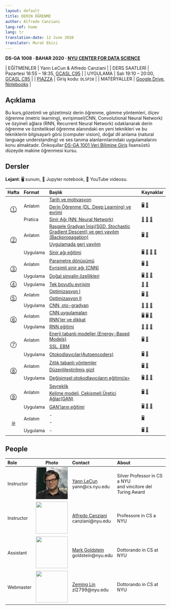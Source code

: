 ```yaml
---
layout: default
title: DERIN ÖĞRENME
author: Alfredo Canziani
lang-ref: home
lang: tr
translation-date: 12 June 2020
translator: Murat Ekici
---
```


**DS-GA 1008 · BAHAR 2020 · [NYU CENTER FOR DATA SCIENCE](http://cds.nyu.edu/)**

| EĞİTMENLER  | Yann LeCun & Alfredo Canziani |
| DERS SAATLERİ     | Pazartesi 16:55 – 18:35, [GCASL C95](http://library.nyu.edu/services/campus-media/classrooms/gcasl-c95/) |
| UYGULAMA    | Salı 19:10 – 20:00, [GCASL C95](http://library.nyu.edu/services/campus-media/classrooms/gcasl-c95/) |
| [PIAZZA](https://piazza.com/nyu/spring2020/dsga1008/home)      | Giriş kodu: `DLSP20` |
| MATERYALLER   | [Google Drive](https://bitly.com/DLSP20), [Notebooks](https://github.com/Atcold/pytorch-Deep-Learning) |


## Açıklama

Bu kurs,gözetimli ve gözetimsiz derin öğrenme, gömme yöntemleri, ölçev öğrenme (metric learning), evrişimsel(CNN, Convolutional Neural Network) ve özyineli ağlara (RNN, Recurrent Neural Network) odaklanarak derin öğrenme ve özniteliksel öğrenme alanındaki en yeni teknikleri ve bu tekniklerin  bilgisayarlı görü (computer vision), doğal dil anlama (natural language understanding) ve ses tanıma alanlarınlarındaki uygulamalarını konu almaktadır.
Önkoşullar:[DS-GA 1001 Veri Bilimine Giriş](https://cds.nyu.edu/academics/ms-curriculum/) lisansüstü düzeyde makine öğrenmesi kursu.



## Dersler

**Lejant**: 🖥 sunum, 📓 Jupyter notebook, 🎥 YouTube videosu.

<table>
<!-- =============================== HEADER ================================ -->
  <thead>
    <tr>
      <th>Hafta</th>
      <th align="left">Format</th>
      <th align="left">Başlık</th>
      <th align="left">Kaynaklar</th>
    </tr>
  </thead>
  <tbody>
<!-- =============================== WEEK 1 ================================ -->
    <tr>
      <td rowspan="3" align="center"><a href="{{site.baseurl}}/tr/week01/01">①</a></td>
      <td rowspan="2">Anlatım</td>
      <td><a href="{{site.baseurl}}/tr/week01/01-1">Tarih ve motivasyon</a></td>
      <td rowspan="2">
        <a href="https://drive.google.com/open?id=1Q7LtZyIS1f3TfeTGll3aDtWygh3GAfCb">🖥️</a>
        <a href="https://www.youtube.com/watch?v=0bMe_vCZo30">🎥</a>
      </td>
    </tr>
    <tr><td><a href="{{site.baseurl}}/tr/week01/01-2"> Derin Öğrenme (DL, Deep Learning) ve evrimi</a></td></tr>
    <tr>
      <td rowspan="1">Pratica</td>
      <td><a href="{{site.baseurl}}/tr/week01/01-3">Sinir Ağı (NN, Neural Network)</a></td>
      <td>
        <a href="https://github.com/Atcold/pytorch-Deep-Learning/blob/master/01-tensor_tutorial.ipynb">📓</a>
        <a href="https://github.com/Atcold/pytorch-Deep-Learning/blob/master/02-space_stretching.ipynb">📓</a>
        <a href="https://www.youtube.com/watch?v=5_qrxVq1kvc">🎥</a>
      </td>
    </tr>
<!-- =============================== WEEK 2 ================================ -->
    <tr>
      <td rowspan="3" align="center"><a href="{{site.baseurl}}/tr/week02/02">②</a></td>
      <td rowspan="2">Anlatım</td>
      <td><a href="{{site.baseurl}}/tr/week02/02-1">Rasgele Gradyan İnişi(SGD, Stochastic Gradient Descent) ve geri yayılım (Backpropagation)</a></td>
      <td rowspan="2">
        <a href="https://drive.google.com/open?id=1w2jV_BT2hWzfOKBR02x_rB4-dfVUI6SR">🖥️</a>
        <a href="https://www.youtube.com/watch?v=d9vdh3b787Y">🎥</a>
      </td>
    </tr>
    <tr><td><a href="{{site.baseurl}}/tr/week02/02-2">Uygulamada geri yayılım</a></td></tr>
    <tr>
      <td rowspan="1">Uygulama</td>
      <td><a href="{{site.baseurl}}/tr/week02/02-3">Sinir ağı eğitimi</a></td>
      <td>
        <a href="https://github.com/Atcold/pytorch-Deep-Learning/blob/master/slides/01%20-%20Spiral%20classification.pdf">🖥</a>
        <a href="https://github.com/Atcold/pytorch-Deep-Learning/blob/master/04-spiral_classification.ipynb">📓</a>
        <a href="https://github.com/Atcold/pytorch-Deep-Learning/blob/master/05-regression.ipynb">📓</a>
        <a href="https://www.youtube.com/watch?v=WAn6lip5oWk">🎥</a>
      </td>
    </tr>
<!-- =============================== WEEK 3 ================================ -->
    <tr>
      <td rowspan="3" align="center"><a href="{{site.baseurl}}/tr/week03/03">③</a></td>
      <td rowspan="2">Anlatım</td>
      <td><a href="{{site.baseurl}}/tr/week03/03-1">Parametre dönüşümü</a></td>
      <td rowspan="2">
        <a href="https://drive.google.com/open?id=18UFaOGNKKKO5TYnSxr2b8dryI-PgZQmC">🖥️</a>
        <a href="https://youtu.be/FW5gFiJb-ig">🎥</a>
      </td>
    </tr>
    <tr><td><a href="{{site.baseurl}}/tr/week03/03-2">Evrişimli sinir ağı (CNN)</a></td></tr>
    <tr>
      <td rowspan="1">Uygulama</td>
      <td><a href="{{site.baseurl}}/tr/week03/03-3">Doğal sinyalin özellikleri</a></td>
      <td>
        <a href="https://github.com/Atcold/pytorch-Deep-Learning/blob/master/slides/02%20-%20CNN.pdf">🖥</a>
        <a href="https://github.com/Atcold/pytorch-Deep-Learning/blob/master/06-convnet.ipynb">📓</a>
        <a href="https://youtu.be/kwPWpVverkw">🎥</a>
      </td>
    </tr>
<!-- =============================== WEEK 4 ================================ -->
    <tr>
      <td rowspan="1" align="center"><a href="{{site.baseurl}}/tr/week04/04">④</a></td>
      <td rowspan="1">Uygulama</td>
      <td><a href="{{site.baseurl}}/tr/week04/04-1">Tek boyutlu evrişim</a></td>
      <td>
        <a href="https://github.com/Atcold/pytorch-Deep-Learning/blob/master/07-listening_to_kernels.ipynb">📓</a>
        <a href="https://youtu.be/OrBEon3VlQg">🎥</a>
      </td>
    </tr>
<!-- =============================== WEEK 5 ================================ -->
    <tr>
      <td rowspan="3" align="center"><a href="{{site.baseurl}}/tr/week05/05">⑤</a></td>
      <td rowspan="2">Anlatım</td>
      <td><a href="{{site.baseurl}}/tr/week05/05-1">Optimizasyon I</a></td>
      <td rowspan="2">
        <a href="https://drive.google.com/open?id=1pwlGN6hDFfEYQqBqcMjWbe4yfBDTxsab">🖥️</a>
        <a href="https://youtu.be/--NZb480zlg">🎥</a>
      </td>
    </tr>
    <tr><td><a href="{{site.baseurl}}/tr/week05/05-2">Optimizasyon II</a></td></tr>
    <tr>
      <td rowspan="1">Uygulama</td>
      <td><a href="{{site.baseurl}}/tr/week05/05-3">CNN, oto-gradyan</a></td>
      <td>
        <a href="https://github.com/Atcold/pytorch-Deep-Learning/blob/master/03-autograd_tutorial.ipynb">📓</a>
        <a href="https://github.com/Atcold/pytorch-Deep-Learning/blob/master/extra/b-custom_grads.ipynb">📓</a>
        <a href="https://youtu.be/eEzCZnOFU1w">🎥</a>
      </td>
    </tr>
<!-- =============================== WEEK 6 ================================ -->
    <tr>
      <td rowspan="3" align="center"><a href="{{site.baseurl}}/tr/week06/06">⑥</a></td>
      <td rowspan="2">Anlatım</td>
      <td><a href="{{site.baseurl}}/tr/week06/06-1">CNN uygulamaları</a></td>
      <td rowspan="2">
        <a href="https://drive.google.com/open?id=1opT7lV0IRYJegtZjuHsKhlsM5L7GpGL1">🖥️</a>
        <a href="https://drive.google.com/open?id=1sdeVBC3nuh5Zkm2sqzdScEicRvLc_v-F">🖥️</a>
        <a href="https://youtu.be/ycbMGyCPzvE">🎥</a>
      </td>
    </tr>
    <tr><td><a href="{{site.baseurl}}/tr/week06/06-2">RNN'ler ve dikkat</a></td></tr>
    <tr>
      <td rowspan="1">Uygulama</td>
      <td><a href="{{site.baseurl}}/tr/week06/06-3">RNN eğitimi </a></td>
      <td>
	<a href="https://github.com/Atcold/pytorch-Deep-Learning/blob/master/08-seq_classification.ipynb">📓</a>
        <a href="https://github.com/Atcold/pytorch-Deep-Learning/blob/master/09-echo_data.ipynb">📓</a>
        <a href="https://youtu.be/8cAffg2jaT0">🎥</a>
      </td>
    </tr>
<!-- =============================== WEEK 7 ================================ -->
    <tr>
      <td rowspan="3" align="center"><a href="{{site.baseurl}}/tr/week07/07"></a>⑦</td>
      <td rowspan="2">Anlatım</td>
      <td><a href="{{site.baseurl}}/tr/week07/07-1">Enerji tabanlı modeller (Energy-Based Models)</a></td>
      <td rowspan="2">
        <a href="https://drive.google.com/open?id=1z8Dz1YtkOEJpU-gh5RIjORs3GGqkYJQa">🖥️</a>
        <a href="https://youtu.be/tVwV14YkbYs">🎥</a>
      </td>
    </tr>
    <tr><td><a href="{{site.baseurl}}/tr/week07/07-2">SSL, EBM </a></td></tr>
    <tr>
      <td rowspan="1">Uygulama</td>
      <td><a href="{{site.baseurl}}/tr/week07/07-3">Otokodlayıcılar(Autoencoders)</a></td>
      <td>
        <a href="https://drive.google.com/file/d/1FEleglSDblyrSpHdGhaDydEQI36Rq5uB/">🖥️</a>
        <a href="https://github.com/Atcold/pytorch-Deep-Learning/blob/master/10-autoencoder.ipynb">📓</a>
      </td>
    </tr>
<!-- =============================== WEEK 8 ================================ -->
    <tr>
      <td rowspan="3" align="center"><a href="{{site.baseurl}}/tr/week08/08">⑧</a></td>
      <td rowspan="2">Anlatım</td>
      <td><a href="{{site.baseurl}}/tr/week08/08-1">Zıtlık tabanlı yöntemler</a></td>
      <td rowspan="2">
        <a href="https://drive.google.com/open?id=1Zo_PyBEO6aNt0GV74kj8MQL7kfHdIHYO">🖥️</a>
        <a href="https://youtu.be/ZaVP2SY23nc">🎥</a>
      </td>
    </tr>
    <tr><td><a href="{{site.baseurl}}/tr/week08/08-2">Düzenlileştirilmiş gizil</a></td></tr>
    <tr>
      <td rowspan="1">Uygulama</td>
      <td><a href="{{site.baseurl}}/tr/week08/08-3">Değişimsel otokodlayıcıların eğitimi/a></td>
      <td>
        <a href="https://github.com/Atcold/pytorch-Deep-Learning/blob/master/slides/05%20-%20Generative%20models.pdf">🖥️</a>
        <a href="https://github.com/Atcold/pytorch-Deep-Learning/blob/master/11-VAE.ipynb">📓</a>
        <a href="https://youtu.be/7Rb4s9wNOmc">🎥</a>
      </td>
    </tr>
<!-- =============================== WEEK 9 ================================ -->
    <tr>
      <td rowspan="3" align="center"><a href="{{site.baseurl}}/tr/week09/09">⑨</a></td>
      <td rowspan="2">Anlatım</td>
      <td><a href="{{site.baseurl}}/tr/week09/09-1">Seyreklik</a></td>
      <td rowspan="2">
        <a href="https://drive.google.com/open?id=1wJRzhjSqlrSqEpX4Omagb_gdIkQ5f-6K">🖥️</a>
        <a href="https://youtu.be/Pgct8PKV7iw">🎥</a>
      </td>
    </tr>
    <tr><td><a href="{{site.baseurl}}/tr/week09/09-2">Kelime modeli, Çekişmeli Üretici Ağlar(GAN)</a></td></tr>
    <tr>
      <td rowspan="1">Uygulama</td>
      <td><a href="{{site.baseurl}}/tr/week09/09-3">GAN'ların eğitimi</a></td>
      <td>
        <a href="https://github.com/Atcold/pytorch-Deep-Learning/blob/master/slides/05%20-%20Generative%20models.pdf">🖥️</a>
        <a href="https://github.com/pytorch/examples/tree/master/dcgan">📓</a>
        <a href="https://youtu.be/xYc11zyZ26M">🎥</a>
      </td>
    </tr>
<!-- =============================== WEEK 10 =============================== -->
    <tr>
      <td rowspan="3" align="center"><a href="{{site.baseurl}}/tr/week10/10">⑩</a></td>
      <td rowspan="2">Anlatım</td>
      <td><a href="{{site.baseurl}}/tr/week10/10-1"></a>-</td>
      <td rowspan="2">
        <a href="https://drive.google.com/open?id=16lsnDN2HIBTcRucbVKY5B_U16c0tNQhR">🖥️</a>
      </td>
    </tr>
    <tr><td><a href="{{site.baseurl}}/tr/week10/10-2"></a>-</td></tr>
    <tr>
      <td rowspan="1">Uygulama</td>
      <td><a href="{{site.baseurl}}/tr/week10/10-3"></a>-</td>
      <td>
        <a href="https://github.com/Atcold/pytorch-Deep-Learning/blob/master/slides/09%20-%20Controller%20learning.pdf">🖥️</a>
        <a href="https://github.com/Atcold/pytorch-Deep-Learning/blob/master/14-truck_backer-upper.ipynb">📓</a>
      </td>
    </tr>


  </tbody>
</table>




## People

<table>
  <thead>
    <tr>
      <th style="text-align: left">Role</th>
      <th style="text-align: center">Photo</th>
      <th style="text-align: left">Contact</th>
      <th style="text-align: left">About</th>
    </tr>
  </thead>
  <tbody>
    <tr>
      <td style="text-align: left">Instructor</td>
      <td style="text-align: center"><img src="../images/Yann.png" width="100" height="100" /></td>
      <td style="text-align: left"><a href="https://twitter.com/ylecun">Yann LeCun</a><br />yann@cs.nyu.edu</td>
      <td style="text-align: left">Silver Professor in CS a NYU<br />and vincitore del Turing Award</td>
    </tr>
    <tr>
      <td style="text-align: left">Instructor</td>
      <td style="text-align: center"><img src="https://avatars1.githubusercontent.com/u/2119355" width="100" height="100" /></td>
      <td style="text-align: left"><a href="https://twitter.com/alfcnz">Alfredo Canziani</a><br />canziani@nyu.edu</td>
      <td style="text-align: left">Professore in CS a NYU</td>
    </tr>
    <tr>
      <td style="text-align: left">Assistant</td>
      <td style="text-align: center"><img src="https://pbs.twimg.com/profile_images/1186879808845860864/czRv3g1G_400x400.jpg" width="100" height="100" /></td>
      <td style="text-align: left"><a href="https://twitter.com/marikgoldstein">Mark Goldstein</a><br />goldstein@nyu.edu</td>
      <td style="text-align: left">Dottorando in CS at NYU</td>
    </tr>
    <tr>
      <td style="text-align: left">Webmaster</td>
      <td style="text-align: center"><img src="https://pbs.twimg.com/profile_images/673997980370927616/vMXf545j_400x400.jpg" width="100" height="100" /></td>
      <td style="text-align: left"><a href="https://twitter.com/ebetica">Zeming Lin</a><br />zl2799@nyu.edu</td>
      <td style="text-align: left">Dottorando in CS at NYU</td>
    </tr>
  </tbody>
</table>
